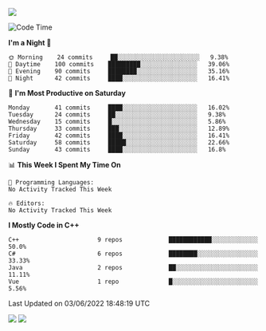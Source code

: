 ![](https://komarev.com/ghpvc/?username=lilpidgey&color=red)
<!--START_SECTION:waka-->
![Code Time](http://img.shields.io/badge/Code%20Time-0%20secs-blue)

**I'm a Night 🦉** 

```text
🌞 Morning    24 commits     ██░░░░░░░░░░░░░░░░░░░░░░░   9.38% 
🌆 Daytime    100 commits    █████████░░░░░░░░░░░░░░░░   39.06% 
🌃 Evening    90 commits     ████████░░░░░░░░░░░░░░░░░   35.16% 
🌙 Night      42 commits     ████░░░░░░░░░░░░░░░░░░░░░   16.41%

```
📅 **I'm Most Productive on Saturday** 

```text
Monday       41 commits     ████░░░░░░░░░░░░░░░░░░░░░   16.02% 
Tuesday      24 commits     ██░░░░░░░░░░░░░░░░░░░░░░░   9.38% 
Wednesday    15 commits     █░░░░░░░░░░░░░░░░░░░░░░░░   5.86% 
Thursday     33 commits     ███░░░░░░░░░░░░░░░░░░░░░░   12.89% 
Friday       42 commits     ████░░░░░░░░░░░░░░░░░░░░░   16.41% 
Saturday     58 commits     █████░░░░░░░░░░░░░░░░░░░░   22.66% 
Sunday       43 commits     ████░░░░░░░░░░░░░░░░░░░░░   16.8%

```


📊 **This Week I Spent My Time On** 

```text
💬 Programming Languages: 
No Activity Tracked This Week

🔥 Editors: 
No Activity Tracked This Week

```

**I Mostly Code in C++** 

```text
C++                      9 repos             ████████████░░░░░░░░░░░░░   50.0% 
C#                       6 repos             ████████░░░░░░░░░░░░░░░░░   33.33% 
Java                     2 repos             ██░░░░░░░░░░░░░░░░░░░░░░░   11.11% 
Vue                      1 repo              █░░░░░░░░░░░░░░░░░░░░░░░░   5.56%

```



 Last Updated on 03/06/2022 18:48:19 UTC
<!--END_SECTION:waka-->
![](https://hit.yhype.me/github/profile?user_id=42968544)
![](https://komarev.com/ghpvc/?lilpidgey)
